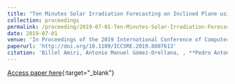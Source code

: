 ```yaml
---
title: "Ten Minutes Solar Irradiation Forecasting on Inclined Plane using Evolutionary Product Unit Neural Networks"
collection: proceedings
permalink: /proceeding/2019-07-01-Ten-Minutes-Solar-Irradiation-Forecasting-on-Inclined-Plane-using-Evolutionary-Product-Unit-Neural-Networks
date: 2019-07-01
venue: 'In Proceedings of the 2019 International Conference of Computer Science and Renewable Energies (ICCSRE)'
paperurl: 'http://doi.org/10.1109/ICCSRE.2019.8807613'
citation: 'Billel Amiri, Antonio Manuel Gómez-Orellana, , **Pedro Antonio Gutiérrez, **, Rabah Dizéne, César Hervás-Martínez, Dahmani Kahina, &quot;Ten Minutes Solar Irradiation Forecasting on Inclined Plane using Evolutionary Product Unit Neural Networks.&quot; In Proceedings of the 2019 International Conference of Computer Science and Renewable Energies (ICCSRE), 2019, Agadir, Morocco.'
---
```

[Access paper here](http://doi.org/10.1109/ICCSRE.2019.8807613){:target="_blank"}
